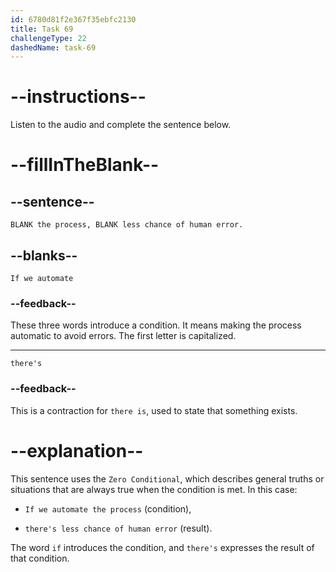 ```yaml
---
id: 6780d81f2e367f35ebfc2130
title: Task 69
challengeType: 22
dashedName: task-69
---
```


<!-- (Audio) Maria: If we automate the process, there's less chance of human error. -->

# --instructions--

Listen to the audio and complete the sentence below.

# --fillInTheBlank--

## --sentence--

`BLANK the process, BLANK less chance of human error.`

## --blanks--

`If we automate`

### --feedback--

These three words introduce a condition. It means making the process automatic to avoid errors. The first letter is capitalized.

---

`there's`

### --feedback--

This is a contraction for `there is`, used to state that something exists.

# --explanation--

This sentence uses the `Zero Conditional`, which describes general truths or situations that are always true when the condition is met. In this case:

- `If we automate the process` (condition),

- `there's less chance of human error` (result).

The word `if` introduces the condition, and `there's` expresses the result of that condition.
